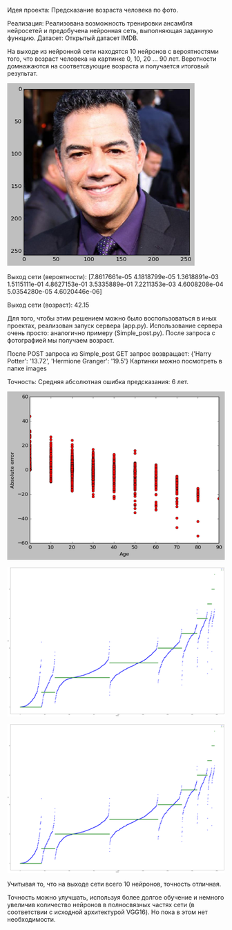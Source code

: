 Идея проекта: Предсказание возраста человека по фото.

Реализация: Реализована возможность тренировки ансамбля нейросетей и предобучена нейронная сеть, выполняющая заданную функцию.
Датасет: Открытый датасет IMDB.

На выходе из нейронной сети находятся 10 нейронов с вероятностями того, что возраст человека на картинке 0, 10, 20 ... 90 лет.
Веротности домнажаются на соответсвующие возраста и получается итоговый результат.

![Vann Damm](readme_images/Van_Damm.png)

Выход сети (вероятности):
[7.8617661e-05 4.1818799e-05 1.3618891e-03 1.5115111e-01 4.8627153e-01
  3.5335889e-01 7.2211353e-03 4.6008208e-04 5.0354280e-05 4.6020446e-06]
 
Выход сети (возраст):
42.15

Для того, чтобы этим решением можно было воспользоваться в иных проектах, реализован запуск сервера (app.py).
Использование сервера очень просто: аналогично примеру (Simple_post.py).
После запроса с фотографией мы получаем возраст.

После POST запроса из Simple_post
GET запрос возвращает:
{'Harry Potter': '13.72', 'Hermione Granger': '19.5'}
Картинки можно посмотреть в папке images

Точность: Средняя абсолютная ошибка предсказания: 6 лет.

![errors_ages1](readme_images/errors_ages1.png)

![errors_ages2](readme_images/errors_ages2.png)

![index](readme_images/index.png)

Учитывая то, что на выходе сети всего 10 нейронов, точность отличная.

Точность можно улучшать, используя более долгое обучение и немного увеличив количество нейронов в полносвязных частях сети 
(в соответствии с исходной архитектурой VGG16). Но пока в этом нет необходимости.

